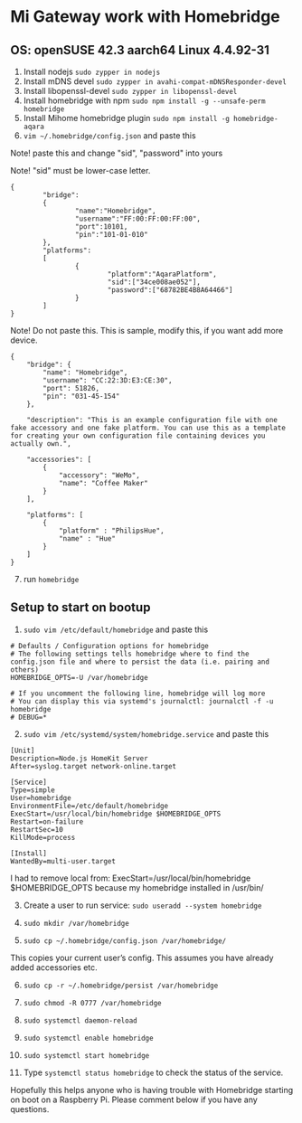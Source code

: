 # Mi Gateway work with Homebridge
## OS: openSUSE 42.3 aarch64 Linux 4.4.92-31
1. Install nodejs 
`sudo zypper in nodejs`
2. Install mDNS devel 
`sudo zypper in avahi-compat-mDNSResponder-devel`
3. Install libopenssl-devel
`sudo zypper in libopenssl-devel`
4. Install homebridge with npm 
`sudo npm install -g --unsafe-perm homebridge`
5. Install Mihome homebridge plugin 
`sudo npm install -g homebridge-aqara`
6. `vim ~/.homebridge/config.json` and paste this

Note! paste this and change "sid", "password" into yours

Note! "sid" must be lower-case letter.

```
{
        "bridge":
        {
                "name":"Homebridge",
                "username":"FF:00:FF:00:FF:00",
                "port":10101,
                "pin":"101-01-010"
        },
        "platforms":
        [
                {
                        "platform":"AqaraPlatform",
                        "sid":["34ce008ae052"],
                        "password":["68782BE4B8A64466"]
                }
        ]
} 
```

Note! Do not paste this. This is sample, modify this, if you want add more device.
```
{
    "bridge": {
        "name": "Homebridge",
        "username": "CC:22:3D:E3:CE:30",
        "port": 51826,
        "pin": "031-45-154"
    },
    
    "description": "This is an example configuration file with one fake accessory and one fake platform. You can use this as a template for creating your own configuration file containing devices you actually own.",

    "accessories": [
        {
            "accessory": "WeMo",
            "name": "Coffee Maker"
        }
    ],

    "platforms": [
        {
            "platform" : "PhilipsHue",
            "name" : "Hue"
        }
    ]
}
```
7. run `homebridge`

## Setup to start on bootup 

1. `sudo vim /etc/default/homebridge` and paste this 
```
# Defaults / Configuration options for homebridge
# The following settings tells homebridge where to find the config.json file and where to persist the data (i.e. pairing and others)
HOMEBRIDGE_OPTS=-U /var/homebridge

# If you uncomment the following line, homebridge will log more 
# You can display this via systemd's journalctl: journalctl -f -u homebridge
# DEBUG=*
```
2. `sudo vim /etc/systemd/system/homebridge.service` and paste this 
```
[Unit]
Description=Node.js HomeKit Server 
After=syslog.target network-online.target

[Service]
Type=simple
User=homebridge
EnvironmentFile=/etc/default/homebridge
ExecStart=/usr/local/bin/homebridge $HOMEBRIDGE_OPTS
Restart=on-failure
RestartSec=10
KillMode=process

[Install]
WantedBy=multi-user.target
```
I had to remove local from:  ExecStart=/usr/local/bin/homebridge $HOMEBRIDGE_OPTS  because my homebridge installed in /usr/bin/

3. Create a user to run service: `sudo useradd --system homebridge`

4. `sudo mkdir /var/homebridge`

5. `sudo cp ~/.homebridge/config.json /var/homebridge/`

This copies your current user’s config. This assumes you have already added accessories etc.

6. `sudo cp -r ~/.homebridge/persist /var/homebridge`

7. `sudo chmod -R 0777 /var/homebridge`

8. `sudo systemctl daemon-reload`

9. `sudo systemctl enable homebridge`

10. `sudo systemctl start homebridge`

11. Type `systemctl status homebridge` to check the status of the service.


Hopefully this helps anyone who is having trouble with Homebridge starting on boot on a Raspberry Pi. Please comment below if you have any questions.
